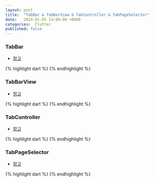 ```yaml
---
layout: post
title:  "TabBar & TabBarView & TabController & TabPageSelector"
date:   2024-01-05 14:09:00 +0900
categories:  Flutter
published: false
---
```


### TabBar

- [참고](https://api.flutter.dev/flutter/material/TabBar-class.html)

{% highlight dart %}
{% endhighlight %}

### TabBarView

- [참고](https://api.flutter.dev/flutter/material/TabBarView-class.html)

{% highlight dart %}
{% endhighlight %}


### TabController

- [참고](https://api.flutter.dev/flutter/material/TabController-class.html)

{% highlight dart %}
{% endhighlight %}


### TabPageSelector

- [참고](https://api.flutter.dev/flutter/material/TabPageSelector-class.html)

{% highlight dart %}
{% endhighlight %}